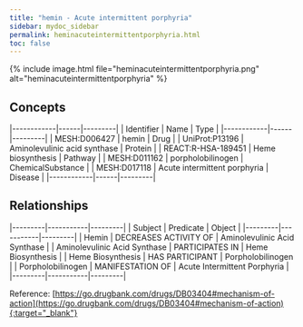 ```yaml
---
title: "hemin - Acute intermittent porphyria"
sidebar: mydoc_sidebar
permalink: heminacuteintermittentporphyria.html
toc: false 
---
```


{% include image.html file="heminacuteintermittentporphyria.png" alt="heminacuteintermittentporphyria" %}

## Concepts

|------------|------|---------|
| Identifier | Name | Type    |
|------------|------|---------|
| MESH:D006427 | hemin | Drug |
| UniProt:P13196 | Aminolevulinic acid synthase | Protein |
| REACT:R-HSA-189451 | Heme biosynthesis | Pathway |
| MESH:D011162 | porpholobilinogen | ChemicalSubstance |
| MESH:D017118 | Acute intermittent porphyria | Disease |
|------------|------|---------|

## Relationships

|---------|-----------|---------|
| Subject | Predicate | Object  |
|---------|-----------|---------|
| Hemin | DECREASES ACTIVITY OF | Aminolevulinic Acid Synthase |
| Aminolevulinic Acid Synthase | PARTICIPATES IN | Heme Biosynthesis |
| Heme Biosynthesis | HAS PARTICIPANT | Porpholobilinogen |
| Porpholobilinogen | MANIFESTATION OF | Acute Intermittent Porphyria |
|---------|-----------|---------|

Reference: [https://go.drugbank.com/drugs/DB03404#mechanism-of-action](https://go.drugbank.com/drugs/DB03404#mechanism-of-action){:target="_blank"}